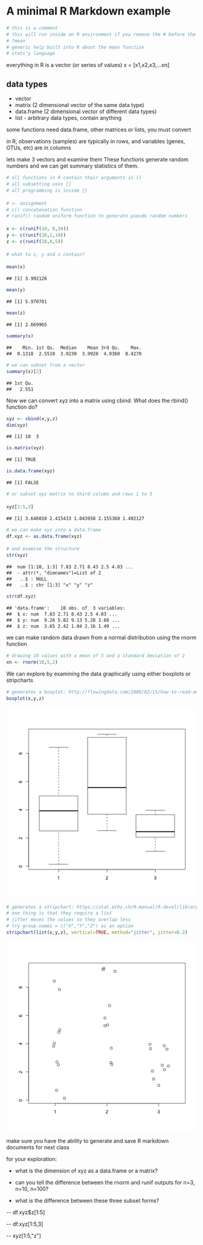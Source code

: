 # A minimal R Markdown example


```r
# this is a comment
# this will run inside an R environment if you remove the # before the ?
# ?mean
# generic help built into R about the mean function
# stats'y language
```
everything in R is a vector (or series of values)
x = [x1,x2,x3,...xn]

## data types
- vector
- matrix (2 dimensional vector of the same data type)
- data.frame (2 dimensional vector of different data types)
- list - arbitrary data types, contain anything

some functions need data.frame, other matrices or lists, you must convert

in R, observations (samples) are typically in rows, and variables (genes, OTUs, etc) are in columns

lets make 3 vectors and examine them
These functions generate random numbers and we can get summary statistics of them.


```r
# all functions in R contain their arguments in ()
# all subsetting uses []
# all programming is inside {}

# <- assignment
# c() concatenation function
# runif() random uniform function to generate pseudo random numbers

x <- c(runif(10, 0,10))
y <- c(runif(10,2,10))
z <- c(runif(10,0,5))

# what to x, y and z contain?

mean(x)
```

```
## [1] 3.992126
```

```r
mean(y)
```

```
## [1] 5.970781
```

```r
mean(z)
```

```
## [1] 2.669965
```

```r
summary(x)
```

```
##    Min. 1st Qu.  Median    Mean 3rd Qu.    Max. 
##  0.1318  2.5510  3.9230  3.9920  4.9360  8.4270
```

```r
# we can subset from a vector
summary(x)[2]
```

```
## 1st Qu. 
##   2.551
```

Now we can convert xyz into a matrix using cbind. What does the rbind() function do?

```r
xyz <- cbind(x,y,z)
dim(xyz)
```

```
## [1] 10  3
```

```r
is.matrix(xyz)
```

```
## [1] TRUE
```

```r
is.data.frame(xyz)
```

```
## [1] FALSE
```

```r
# or subset xyz matrix to third column and rows 1 to 5

xyz[1:5,3]
```

```
## [1] 3.646010 2.415433 1.043958 2.155368 1.492127
```

```r
# we can make xyz into a data.frame
df.xyz <- as.data.frame(xyz)

# and examine the structure
str(xyz)
```

```
##  num [1:10, 1:3] 7.83 2.71 8.43 2.5 4.03 ...
##  - attr(*, "dimnames")=List of 2
##   ..$ : NULL
##   ..$ : chr [1:3] "x" "y" "z"
```

```r
str(df.xyz)
```

```
## 'data.frame':	10 obs. of  3 variables:
##  $ x: num  7.83 2.71 8.43 2.5 4.03 ...
##  $ y: num  9.26 5.82 9.13 5.28 3.68 ...
##  $ z: num  3.65 2.42 1.04 2.16 1.49 ...
```
we can make random data drawn from a normal distribution using the rnorm function

```r
# drawing 10 values with a mean of 5 and a standard deviation of 2
xn <- rnorm(10,5,2)
```

We can explore by examining the data graphically using either boxplots or stripcharts


```r
# generates a boxplot: http://flowingdata.com/2008/02/15/how-to-read-and-use-a-box-and-whisker-plot/
boxplot(x,y,z)
```

![plot of chunk unnamed-chunk-5](figure/unnamed-chunk-5-1.png) 

```r
# generates a stripchart: https://stat.ethz.ch/R-manual/R-devel/library/graphics/html/stripchart.html
# one thing is that they require a list
# jitter moves the values so they overlap less
# try group.names = c("X","Y","Z") as an option
stripchart(list(x,y,z), vertical=TRUE, method="jitter", jitter=0.2)
```

![plot of chunk unnamed-chunk-5](figure/unnamed-chunk-5-2.png) 

make sure you have the ability to generate and save R markdown documents for next class

for your exploration:

- what is the dimension of xyz as a data.frame or a matrix?

- can you tell the difference between the rnorm and runif outputs for n=3, n=10, n=100?

- what is the difference between these three subset forms?

-- df.xyz$z[1:5]

-- df.xyz[1:5,3]

-- xyz[1:5,"z"]







